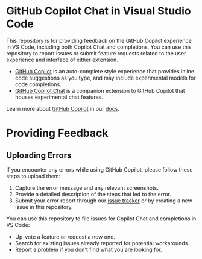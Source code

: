# GitHub Copilot Chat in Visual Studio Code

This repository is for providing feedback on the GitHub Copilot experience in VS Code, including both Copilot Chat and completions. You can use this repository to report issues or submit feature requests related to the user experience and interface of either extension.

- [GitHub Copilot](https://marketplace.visualstudio.com/items?itemName=GitHub.copilot) is an auto-complete style experience that provides inline code suggestions as you type, and may include experimental models for code completions.
- [GitHub Copilot Chat](https://marketplace.visualstudio.com/items?itemName=GitHub.copilot-chat) is a companion extension to GitHub Copilot that houses experimental chat features.

Learn more about [GitHub Copilot](https://github.com/features/copilot) in our [docs](https://code.visualstudio.com/docs/copilot/overview).

# Providing Feedback

## Uploading Errors
If you encounter any errors while using GitHub Copilot, please follow these steps to upload them:

1. Capture the error message and any relevant screenshots.
2. Provide a detailed description of the steps that led to the error.
3. Submit your error report through our [issue tracker](link-to-issue-tracker) or by creating a new issue in this repository.

You can use this repository to file issues for Copilot Chat and completions in VS Code:

* Up-vote a feature or request a new one.
* Search for existing issues already reported for potential workarounds.
* Report a problem if you don't find what you are looking for.
